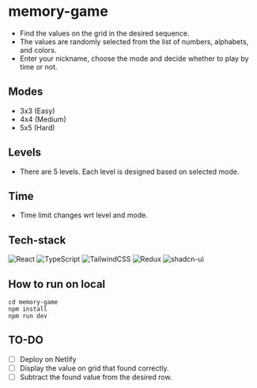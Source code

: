 # memory-game
- Find the values on the grid in the desired sequence.
- The values are randomly selected from the list of numbers, alphabets, and colors.
- Enter your nickname, choose the mode and decide whether to play by time or not.
## Modes
- 3x3 (Easy)
- 4x4 (Medium)
- 5x5 (Hard)
## Levels
- There are 5 levels. Each level is designed based on selected mode.
## Time
- Time limit changes wrt level and mode.
## Tech-stack
![React](https://img.shields.io/badge/react-%2320232a.svg?style=for-the-badge&logo=react&logoColor=%2361DAFB) ![TypeScript](https://img.shields.io/badge/typescript-%23007ACC.svg?style=for-the-badge&logo=typescript&logoColor=white) ![TailwindCSS](https://img.shields.io/badge/tailwindcss-%2338B2AC.svg?style=for-the-badge&logo=tailwind-css&logoColor=white) ![Redux](https://img.shields.io/badge/redux-%23593d88.svg?style=for-the-badge&logo=redux&logoColor=white) ![shadcn-ui](https://avatars.githubusercontent.com/u/139895814?s=48&v=4)
## How to run on local
```
cd memory-game
npm install
npm run dev
```
## TO-DO
- [ ] Deploy on Netlify
- [ ] Display the value on grid that found correctly.
- [ ] Subtract the found value from the desired row.

